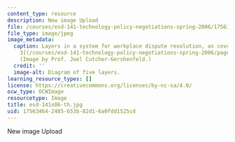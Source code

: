 ```yaml
---
content_type: resource
description: New image Upload
file: /courses/esd-141-technology-policy-negotiations-spring-2006/175634642485653b82d16a0fdd1525cd_esd-141s06-th.jpg
file_type: image/jpeg
image_metadata:
  caption: Layers in a system for workplace dispute resolution, as covered in [Lecture
    3](/courses/esd-141-technology-policy-negotiations-spring-2006/pages/lecture-notes).
    (Image by Prof. Joel Cutcher-Gershenfeld.)
  credit: ''
  image-alt: Diagram of five layers.
learning_resource_types: []
license: https://creativecommons.org/licenses/by-nc-sa/4.0/
ocw_type: OCWImage
resourcetype: Image
title: esd-141s06-th.jpg
uid: 17563464-2485-653b-82d1-6a0fdd1525cd
---
```

New image Upload